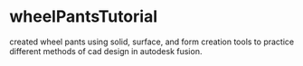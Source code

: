 # wheelPantsTutorial
created wheel pants using solid, surface, and form creation tools to practice different methods of cad design in autodesk fusion.

